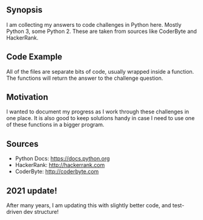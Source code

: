 ## Synopsis

I am collecting my answers to code challenges in Python here. Mostly Python 3, some Python 2. These are taken from sources like CoderByte and HackerRank.

## Code Example

All of the files are separate bits of code, usually wrapped inside a function. The functions will return the answer to the challenge question.

## Motivation

I wanted to document my progress as I work through these challenges in one place. It is also good to keep solutions handy in case I need to use one of these functions in a bigger program.

## Sources
* Python Docs: https://docs.python.org
* HackerRank: http://hackerrank.com
* CoderByte: http://coderbyte.com

## 2021 update! 
After many years, I am updating this with slightly better code, and test-driven dev structure!
